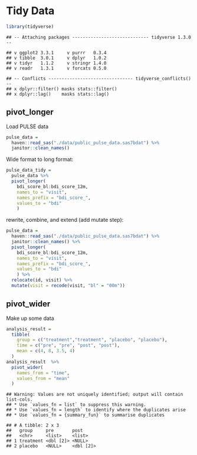 Tidy Data
================

``` r
library(tidyverse)
```

    ## -- Attaching packages ----------------------------- tidyverse 1.3.0 --

    ## v ggplot2 3.3.1     v purrr   0.3.4
    ## v tibble  3.0.1     v dplyr   1.0.2
    ## v tidyr   1.1.2     v stringr 1.4.0
    ## v readr   1.3.1     v forcats 0.5.0

    ## -- Conflicts -------------------------------- tidyverse_conflicts() --
    ## x dplyr::filter() masks stats::filter()
    ## x dplyr::lag()    masks stats::lag()

## pivot\_longer

Load PULSE data

``` r
pulse_data = 
  haven::read_sas("./data/public_pulse_data.sas7bdat") %>% 
  janitor::clean_names()
```

Wide format to long format:

``` r
pulse_data_tidy = 
  pulse_data %>% 
  pivot_longer(
    bdi_score_bl:bdi_score_12m,
    names_to = "visit",
    names_prefix = "bdi_score_",
    values_to = "bdi"
    )
```

rewrite, combine, and extend (add mutate step):

``` r
pulse_data = 
  haven::read_sas("./data/public_pulse_data.sas7bdat") %>% 
  janitor::clean_names() %>% 
  pivot_longer(
    bdi_score_bl:bdi_score_12m,
    names_to = "visit",
    names_prefix = "bdi_score_",
    values_to = "bdi"
    ) %>% 
  relocate(id, visit) %>% 
  mutate(visit = recode(visit, "bl" = "00m"))
```

## pivot\_wider

Make up some data

``` r
analysis_result = 
  tibble(
    group = c("treatment","treatment", "placebo", "placebo"),
    time = c("pre", "pre", "post", "post"),
    mean = c(4, 8, 3.5, 4)
  )
analysis_result  %>%  
  pivot_wider(
    names_from = "time",
    values_from = "mean"
  )
```

    ## Warning: Values are not uniquely identified; output will contain list-cols.
    ## * Use `values_fn = list` to suppress this warning.
    ## * Use `values_fn = length` to identify where the duplicates arise
    ## * Use `values_fn = {summary_fun}` to summarise duplicates

    ## # A tibble: 2 x 3
    ##   group     pre       post     
    ##   <chr>     <list>    <list>   
    ## 1 treatment <dbl [2]> <NULL>   
    ## 2 placebo   <NULL>    <dbl [2]>
